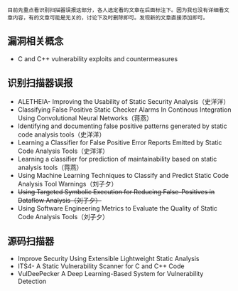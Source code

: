 `目前先重点看识别扫描器误报这部分，各人选定看的文章在后面标注下。因为我也没有详细看文章内容，有的文章可能是无关的，讨论下及时删除即可。发现新的文章直接添加即可。`

## 漏洞相关概念
- C and C++ vulnerability exploits and countermeasures
## 识别扫描器误报
- ALETHEIA- Improving the Usability of Static Security Analysis（史洋洋）
- Classifying False Positive Static Checker Alarms In Continous Integration Using Convolutional Neural Networks（蒋燕）
- Identifying and documenting false positive patterns generated by static code analysis tools（史洋洋）
- Learning a Classifier for False Positive Error Reports Emitted by Static Code Analysis Tools（史洋洋）
- Learning a classifier for prediction of maintainability based on static analysis tools（蒋燕）
- Using Machine Learning Techniques to Classify and Predict Static Code Analysis Tool Warnings（刘子夕）
- <s> Using Targeted Symbolic Execution for Reducing False-Positives in Dataflow Analysis（刘子夕）</s>
- Using Software Engineering Metrics to Evaluate the Quality of Static Code Analysis Tools（刘子夕）
## 源码扫描器
- Improve Security Using Extensible Lightweight Static Analysis
- ITS4- A Static Vulnerability Scanner for C and C++ Code
- VulDeePecker A Deep Learning-Based System for Vulnerability Detection
